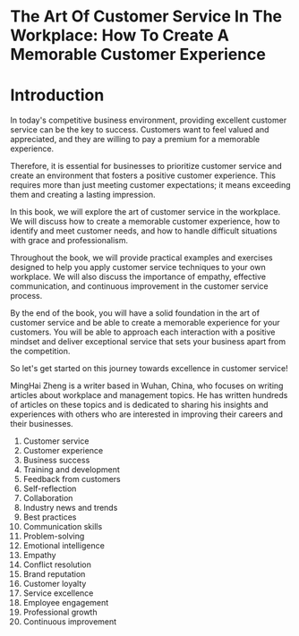 # The Art Of Customer Service In The Workplace: How To Create A Memorable Customer Experience

# Introduction

In today's competitive business environment, providing excellent customer service can be the key to success. Customers want to feel valued and appreciated, and they are willing to pay a premium for a memorable experience.

Therefore, it is essential for businesses to prioritize customer service and create an environment that fosters a positive customer experience. This requires more than just meeting customer expectations; it means exceeding them and creating a lasting impression.

In this book, we will explore the art of customer service in the workplace. We will discuss how to create a memorable customer experience, how to identify and meet customer needs, and how to handle difficult situations with grace and professionalism.

Throughout the book, we will provide practical examples and exercises designed to help you apply customer service techniques to your own workplace. We will also discuss the importance of empathy, effective communication, and continuous improvement in the customer service process.

By the end of the book, you will have a solid foundation in the art of customer service and be able to create a memorable experience for your customers. You will be able to approach each interaction with a positive mindset and deliver exceptional service that sets your business apart from the competition.

So let's get started on this journey towards excellence in customer service!

MingHai Zheng is a writer based in Wuhan, China, who focuses on writing articles about workplace and management topics. He has written hundreds of articles on these topics and is dedicated to sharing his insights and experiences with others who are interested in improving their careers and their businesses.


1. Customer service
2. Customer experience
3. Business success
4. Training and development
5. Feedback from customers
6. Self-reflection
7. Collaboration
8. Industry news and trends
9. Best practices
10. Communication skills
11. Problem-solving
12. Emotional intelligence
13. Empathy
14. Conflict resolution
15. Brand reputation
16. Customer loyalty
17. Service excellence
18. Employee engagement
19. Professional growth
20. Continuous improvement
